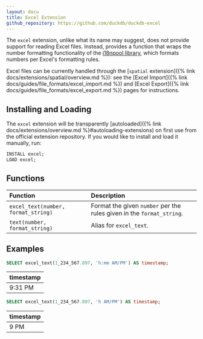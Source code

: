 ```yaml
---
layout: docu
title: Excel Extension
github_repository: https://github.com/duckdb/duckdb-excel
---
```


The `excel` extension, unlike what its name may suggest, does not provide support for reading Excel files.
Instead, provides a function that wraps the number formatting functionality of the [i18npool library](https://www.openoffice.org/l10n/i18n_framework/index.html), which formats numbers per Excel's formatting rules.

Excel files can be currently handled through the [`spatial` extension]({% link docs/extensions/spatial/overview.md %}): see the [Excel Import]({% link docs/guides/file_formats/excel_import.md %}) and [Excel Export]({% link docs/guides/file_formats/excel_export.md %}) pages for instructions.

## Installing and Loading

The `excel` extension will be transparently [autoloaded]({% link docs/extensions/overview.md %}#autoloading-extensions) on first use from the official extension repository.
If you would like to install and load it manually, run:

```sql
INSTALL excel;
LOAD excel;
```

## Functions

| Function | Description |
|:--|:---|
| `excel_text(number, format_string)`| Format the given `number` per the rules given in the `format_string`. |
| `text(number, format_string)` | Alias for `excel_text`. |

## Examples

```sql
SELECT excel_text(1_234_567.897, 'h:mm AM/PM') AS timestamp;
```

| timestamp |
|-----------|
| 9:31 PM   |

```sql
SELECT excel_text(1_234_567.897, 'h AM/PM') AS timestamp;
```

| timestamp |
|-----------|
| 9 PM      |

